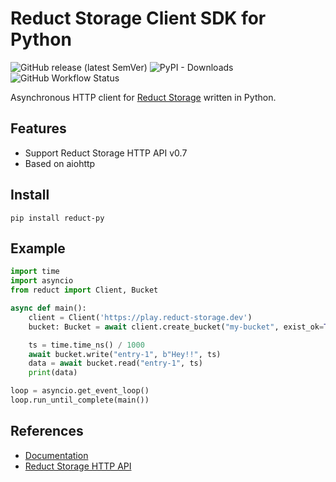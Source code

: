 # Reduct Storage Client SDK for Python

![GitHub release (latest SemVer)](https://img.shields.io/github/v/release/reduct-storage/reduct-py)
![PyPI - Downloads](https://img.shields.io/pypi/dw/reduct-py)
![GitHub Workflow Status](https://img.shields.io/github/workflow/status/reduct-storage/reduct-py/ci)

Asynchronous HTTP client for [Reduct Storage](https://reduct-storage.dev) written in Python.

## Features

* Support Reduct Storage HTTP API v0.7
* Based on aiohttp

## Install

```
pip install reduct-py
```

## Example

```python
import time
import asyncio
from reduct import Client, Bucket

async def main():
    client = Client('https://play.reduct-storage.dev')
    bucket: Bucket = await client.create_bucket("my-bucket", exist_ok=True)

    ts = time.time_ns() / 1000
    await bucket.write("entry-1", b"Hey!!", ts)
    data = await bucket.read("entry-1", ts)
    print(data)

loop = asyncio.get_event_loop()
loop.run_until_complete(main())
```

## References

* [Documentation](http://reduct-py.rtfd.io/)
* [Reduct Storage HTTP API](https://docs.reduct-storage.dev/http-api)
